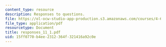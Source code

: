 ```yaml
---
content_type: resource
description: Responses to questions.
file: https://ol-ocw-studio-app-production.s3.amazonaws.com/courses/4-645-selected-topics-in-architecture-architecture-from-1750-to-the-present-fall-2004/15ff0770b4ee2312364f321416a92c0e_responses_11_1.pdf
file_type: application/pdf
resourcetype: Document
title: responses_11_1.pdf
uid: 15ff0770-b4ee-2312-364f-321416a92c0e
---
```

